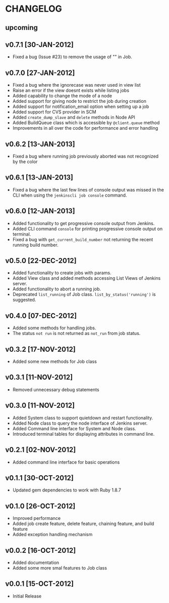 CHANGELOG
=========

upcoming
--------

v0.7.1  [30-JAN-2012]
---------------------
* Fixed a bug (Issue #23) to remove the usage of "\" in Job.

v0.7.0  [27-JAN-2012]
---------------------
* Fixed a bug where the ignorecase was never used in view list
* Raise an error if the view doesnt exists while listing jobs
* Added capability to change the mode of a node
* Added support for giving node to restrict the job during creation
* Added support for notification_email option when setting up a job
* Added support for CVS provider in SCM
* Added `create_dump_slave` and `delete` methods in Node API
* Added BuildQueue class which is accessible by `@client.queue` method
* Improvements in all over the code for performance and error handling

v0.6.2  [13-JAN-2013]
---------------------
* Fixed a bug where running job previously aborted was not recognized by the color

v0.6.1  [13-JAN-2013]
---------------------
* Fixed a bug where the last few lines of console output was missed in the CLI when using the `jenkinscli job console` command.

v0.6.0  [12-JAN-2013]
---------------------
* Added functionality to get progressive console output from Jenkins.
* Added CLI command `console` for printing progressive console output on terminal.
* Fixed a bug with `get_current_build_number` not returning the recent running build number.

v0.5.0  [22-DEC-2012]
---------------------
* Added functionality to create jobs with params.
* Added View class and added methods accessing List Views of Jenkins server.
* Added functionality to abort a running job.
* Deprecated `list_running` of Job class. `list_by_status('running')` is suggested.

v0.4.0  [07-DEC-2012]
---------------------
* Added some methods for handling jobs.
* The status `not run` is not returned as `not_run` from job status.

v0.3.2  [17-NOV-2012]
---------------------
* Added some new methods for Job class

v0.3.1  [11-NOV-2012]
---------------------
* Removed unnecessary debug statements

v0.3.0  [11-NOV-2012]
---------------------
* Added System class to support quietdown and restart functionality.
* Added Node class to query the node interface of Jenkins server.
* Added Command line interface for System and Node class.
* Introduced terminal tables for displaying attributes in command line.

v0.2.1  [02-NOV-2012]
---------------------
* Added command line interface for basic operations

v0.1.1  [30-OCT-2012]
---------------------
* Updated gem dependencies to work with Ruby 1.8.7

v0.1.0  [26-OCT-2012]
---------------------
* Improved performance
* Added job create feature, delete feature, chaining feature, and build feature
* Added exception handling mechanism

v0.0.2  [16-OCT-2012]
---------------------
* Added documentation
* Added some more smal features to Job class

v0.0.1  [15-OCT-2012]
---------------------
* Initial Release
